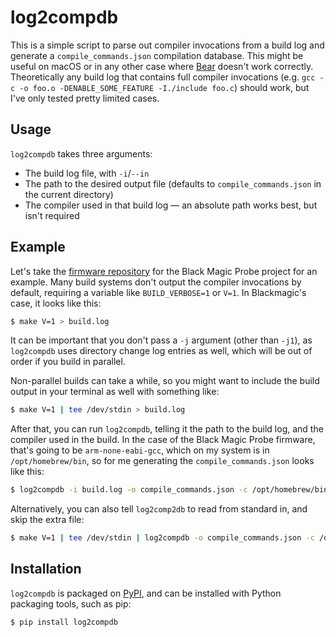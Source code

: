 # log2compdb

This is a simple script to parse out compiler invocations from a build log and generate a `compile_commands.json`
compilation database. This might be useful on macOS or in any other case where [Bear](https://github.com/rizsotto/Bear)
doesn't work correctly. Theoretically any build log that contains full compiler invocations (e.g. `gcc -c -o foo.o
-DENABLE_SOME_FEATURE -I./include foo.c`) should work, but I've only tested pretty limited cases.

## Usage

`log2compdb` takes three arguments:

- The build log file, with `-i`/`--in`
- The path to the desired output file (defaults to `compile_commands.json` in the current directory)
- The compiler used in that build log — an absolute path works best, but isn't required

## Example

Let's take the [firmware repository](https://github.com/blackmagic-debug/blackmagic) for the Black Magic Probe
project for an example. Many build systems don't output the compiler invocations by default, requiring a variable
like `BUILD_VERBOSE=1` or `V=1`. In Blackmagic's case, it looks like this:

```bash
$ make V=1 > build.log
```

It can be important that you don't pass a `-j` argument (other than `-j1`), as `log2compdb` uses directory change
log entries as well, which will be out of order if you build in parallel.

Non-parallel builds can take a while, so you might want to include the build output in your terminal as well with
something like:

```bash
$ make V=1 | tee /dev/stdin > build.log
```

After that, you can run `log2compdb`, telling it the path to the build log, and the compiler used in the build.
In the case of the Black Magic Probe firmware, that's going to be `arm-none-eabi-gcc`, which on my system is in
`/opt/homebrew/bin`, so for me generating the `compile_commands.json` looks like this:

```bash
$ log2compdb -i build.log -o compile_commands.json -c /opt/homebrew/bin/arm-none-eabi-gcc
```

Alternatively, you can also tell `log2comp2db` to read from standard in, and skip the extra file:

```bash
$ make V=1 | tee /dev/stdin | log2compdb -o compile_commands.json -c /opt/homebrew/bin/arm-none-eabi/gcc
```

## Installation

`log2compdb` is packaged on [PyPI](https://pypi.org/project/log2compdb/), and can be installed with Python
packaging tools, such as pip:

```bash
$ pip install log2compdb
```
